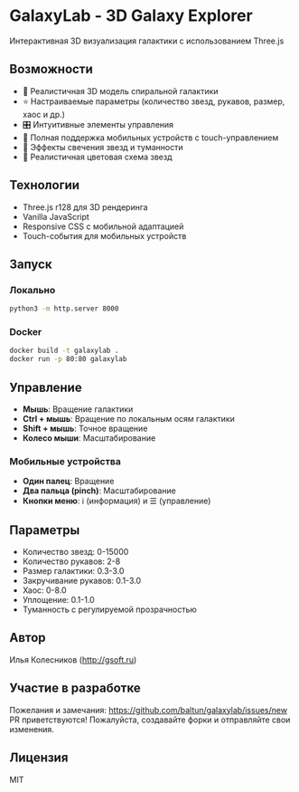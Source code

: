# GalaxyLab - 3D Galaxy Explorer

Интерактивная 3D визуализация галактики с использованием Three.js

## Возможности

- 🌌 Реалистичная 3D модель спиральной галактики
- ⭐ Настраиваемые параметры (количество звезд, рукавов, размер, хаос и др.)
- 🎛️ Интуитивные элементы управления
- 📱 Полная поддержка мобильных устройств с touch-управлением
- 🌟 Эффекты свечения звезд и туманности
- 🎨 Реалистичная цветовая схема звезд

## Технологии

- Three.js r128 для 3D рендеринга
- Vanilla JavaScript
- Responsive CSS с мобильной адаптацией
- Touch-события для мобильных устройств

## Запуск

### Локально
```bash
python3 -m http.server 8000
```

### Docker
```bash
docker build -t galaxylab .
docker run -p 80:80 galaxylab
```

## Управление

- **Мышь**: Вращение галактики
- **Ctrl + мышь**: Вращение по локальным осям галактики  
- **Shift + мышь**: Точное вращение
- **Колесо мыши**: Масштабирование

### Мобильные устройства
- **Один палец**: Вращение
- **Два пальца (pinch)**: Масштабирование
- **Кнопки меню**: ℹ️ (информация) и ☰ (управление)

## Параметры

- Количество звезд: 0-15000
- Количество рукавов: 2-8
- Размер галактики: 0.3-3.0
- Закручивание рукавов: 0.1-3.0
- Хаос: 0-8.0
- Уплощение: 0.1-1.0
- Туманность с регулируемой прозрачностью

## Автор

Илья Колесников (http://gsoft.ru)

## Участие в разработке

Пожелания и замечания: https://github.com/baltun/galaxylab/issues/new
PR приветствуются! Пожалуйста, создавайте форки и отправляйте свои изменения.

## Лицензия

MIT
